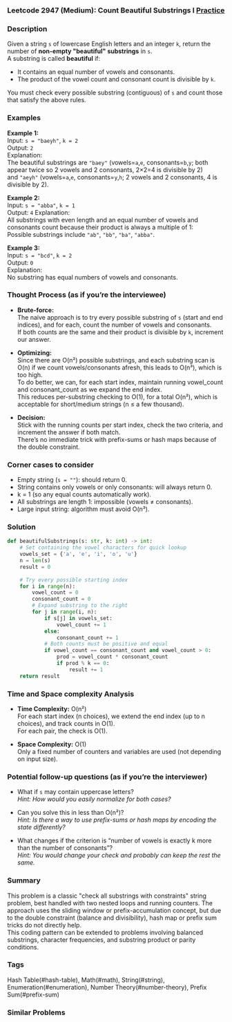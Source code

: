 ### Leetcode 2947 (Medium): Count Beautiful Substrings I [Practice](https://leetcode.com/problems/count-beautiful-substrings-i)

### Description  
Given a string `s` of lowercase English letters and an integer `k`, return the number of **non-empty "beautiful" substrings** in `s`.  
A substring is called **beautiful** if:
- It contains an equal number of vowels and consonants.
- The product of the vowel count and consonant count is divisible by `k`.

You must check every possible substring (contiguous) of `s` and count those that satisfy the above rules.

### Examples  

**Example 1:**  
Input: `s = "baeyh"`, `k = 2`  
Output: `2`  
Explanation:  
The beautiful substrings are `"baey"` (vowels=`a`,`e`, consonants=`b`,`y`; both appear twice so 2 vowels and 2 consonants, 2×2=4 is divisible by 2)  
and `"aeyh"` (vowels=`a`,`e`, consonants=`y`,`h`; 2 vowels and 2 consonants, 4 is divisible by 2).

**Example 2:**  
Input: `s = "abba"`, `k = 1`  
Output: `4`
Explanation:  
All substrings with even length and an equal number of vowels and consonants count because their product is always a multiple of 1:  
Possible substrings include `"ab"`, `"bb"`, `"ba"`, `"abba"`.

**Example 3:**  
Input: `s = "bcd"`, `k = 2`  
Output: `0`  
Explanation:  
No substring has equal numbers of vowels and consonants.

### Thought Process (as if you’re the interviewee)  
- **Brute-force:**  
  The naive approach is to try every possible substring of `s` (start and end indices), and for each, count the number of vowels and consonants.  
  If both counts are the same and their product is divisible by `k`, increment our answer.

- **Optimizing:**  
  Since there are O(n²) possible substrings, and each substring scan is O(n) if we count vowels/consonants afresh, this leads to O(n³), which is too high.  
  To do better, we can, for each start index, maintain running vowel_count and consonant_count as we expand the end index.  
  This reduces per-substring checking to O(1), for a total O(n²), which is acceptable for short/medium strings (n ≤ a few thousand).

- **Decision:**  
  Stick with the running counts per start index, check the two criteria, and increment the answer if both match.  
  There’s no immediate trick with prefix-sums or hash maps because of the double constraint.

### Corner cases to consider  
- Empty string (`s = ""`): should return 0.  
- String contains only vowels or only consonants: will always return 0.  
- k = 1 (so any equal counts automatically work).  
- All substrings are length 1: impossible (vowels ≠ consonants).  
- Large input string: algorithm must avoid O(n³).

### Solution

```python
def beautifulSubstrings(s: str, k: int) -> int:
    # Set containing the vowel characters for quick lookup
    vowels_set = {'a', 'e', 'i', 'o', 'u'}
    n = len(s)
    result = 0
    
    # Try every possible starting index
    for i in range(n):
        vowel_count = 0
        consonant_count = 0
        # Expand substring to the right
        for j in range(i, n):
            if s[j] in vowels_set:
                vowel_count += 1
            else:
                consonant_count += 1
            # Both counts must be positive and equal
            if vowel_count == consonant_count and vowel_count > 0:
                prod = vowel_count * consonant_count
                if prod % k == 0:
                    result += 1
    return result
```

### Time and Space complexity Analysis  

- **Time Complexity:** O(n²)  
  For each start index (n choices), we extend the end index (up to n choices), and track counts in O(1).  
  For each pair, the check is O(1).

- **Space Complexity:** O(1)  
  Only a fixed number of counters and variables are used (not depending on input size).

### Potential follow-up questions (as if you’re the interviewer)  

- What if `s` may contain uppercase letters?  
  *Hint: How would you easily normalize for both cases?*

- Can you solve this in less than O(n²)?  
  *Hint: Is there a way to use prefix-sums or hash maps by encoding the state differently?*

- What changes if the criterion is “number of vowels is exactly k more than the number of consonants”?  
  *Hint: You would change your check and probably can keep the rest the same.*

### Summary
This problem is a classic "check all substrings with constraints" string problem, best handled with two nested loops and running counters. The approach uses the sliding window or prefix-accumulation concept, but due to the double constraint (balance and divisibility), hash map or prefix sum tricks do not directly help.  
This coding pattern can be extended to problems involving balanced substrings, character frequencies, and substring product or parity conditions.

### Tags
Hash Table(#hash-table), Math(#math), String(#string), Enumeration(#enumeration), Number Theory(#number-theory), Prefix Sum(#prefix-sum)

### Similar Problems
